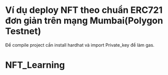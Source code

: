 # Ví dụ deploy NFT theo chuẩn ERC721 đơn giản trên mạng Mumbai(Polygon Testnet)

Để compile project cần install hardhat và import Private_key để làm gas.

# NFT_Learning
